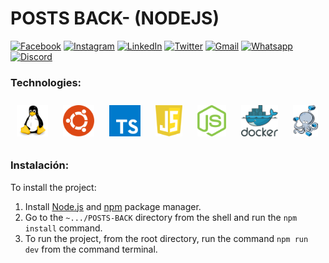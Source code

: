 # POSTS BACK- (NODEJS)
[![Facebook](https://img.shields.io/badge/Facebook-%231877F2.svg?logo=Facebook&logoColor=white)](https://facebook.com/dfom89)   [![Instagram](https://img.shields.io/badge/Instagram-%23E4405F.svg?logo=Instagram&logoColor=white)](https://instagram.com/ing_daniel8a)   [![LinkedIn](https://img.shields.io/badge/LinkedIn-%230077B5.svg?logo=linkedin&logoColor=white)](https://linkedin.com/in/dfom89)  [![Twitter](https://img.shields.io/badge/Twitter-%231DA1F2.svg?logo=Twitter&logoColor=white)](https://twitter.com/dfom89)   [![Gmail](https://img.shields.io/badge/Gmail-%23E4400F.svg?logo=Gmail&logoColor=white)](https://dfom89@gmail.com)  [![Whatsapp](https://img.shields.io/badge/Whatsapp-%231DA1F2.svg?logo=Whatsapp&logoColor=white)](https://wa.me/573168704626/?text=Hola%20Ingeniero,%20me%20gustaria%20contarte,%20tengo%20un%20proyecto%20que%20te%20puede%20interesar.)    [![Discord](https://img.shields.io/badge/Discord-%237289DA.svg?logo=discord&logoColor=white)](https://discord.gg/dfom89)

### Technologies:

<div>
<a href="https://www.linux.org/" target="_blank"><img style="margin: 10px" src="https://raw.githubusercontent.com/daochoam/Data-Bases/main/icons/linux.svg" alt="Linux" height="50" /></a>  
<a href="https://www.linux.org/" target="_blank"><img style="margin: 10px" src="https://raw.githubusercontent.com/daochoam/Data-Bases/main/icons/ubuntu.svg" alt="Linux" height="50" /></a>
<a href="https://www.typescriptlang.org/" target="_blank"><img style="margin: 10px" src="https://raw.githubusercontent.com/daochoam/Data-Bases/main/icons/typescript.svg" alt="TypeScript" height="50" /></a>  
<a href="https://www.javascript.com/" target="_blank"><img style="margin: 10px" src="https://raw.githubusercontent.com/daochoam/Data-Bases/main/icons/javascript.svg" alt="JavaScript" height="50" /></a>  
<a href="https://nodejs.org/" target="_blank"><img style="margin: 10px" src="https://raw.githubusercontent.com/daochoam/Data-Bases/main/icons/nodejs.svg" alt="Node.js" height="50" /></a>  
<a href="https://www.docker.com/" target="_blank"><img style="margin: 10px" src="https://raw.githubusercontent.com/daochoam/Data-Bases/main/icons/docker.svg" alt="Docker" height="50" /></a>
<a href="https://docs.docker.com/compose/" target="_blank"><img style="margin: 10px" src="https://raw.githubusercontent.com/daochoam/Data-Bases/main/icons/dockerCompose.png" alt="Docker Compose" height="50" /></a>
</div>

### Instalación:
To install the project:
1. Install [Node.js](https://nodejs.org/en/) and [npm](https://docs.npmjs.com/cli/v6/commands/npm-install) package manager.
2. Go to the `~.../POSTS-BACK` directory from the shell and run the `npm install` command.
3. To run the project, from the root directory, run the command `npm run dev` from the command terminal.